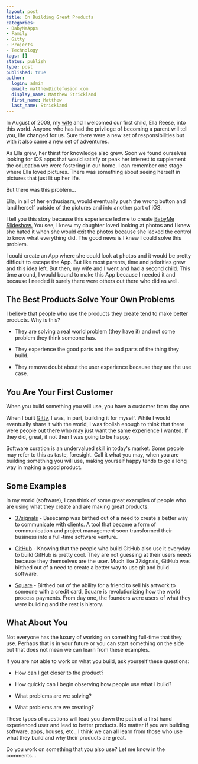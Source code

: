 ```yaml
---
layout: post
title: On Building Great Products
categories:
- BabyMeApps
- Family
- Gitty
- Projects
- Technology
tags: []
status: publish
type: post
published: true
author:
  login: admin
  email: matthew@idlefusion.com
  display_name: Matthew Strickland
  first_name: Matthew
  last_name: Strickland
---
```

In August of 2009, my [wife](http://katiestrickland.com) and I welcomed our first child, Ella Reese, into this world. Anyone who has had the privilege of becoming a parent will tell you, life changed for us. Sure there were a new set of responsibilities but with it also came a new set of adventures.

As Ella grew, her thirst for knowledge also grew. Soon we found ourselves looking for iOS apps that would satisfy or peak her interest to supplement the education we were fostering in our home. I can remember one stage where Ella loved pictures. There was something about seeing herself in pictures that just lit up her life.

But there was this problem...

<!-- more -->

Ella, in all of her enthusiasm, would eventually push the wrong button and land herself outside of the pictures and into another part of iOS.

I tell you this story because this experience led me to create [BabyMe Slideshow.](http://babymeapps.com) You see, I knew my daughter loved looking at photos and I knew she hated it when she would exit the photos because she lacked the control to know what everything did. The good news is I knew I could solve this problem.

I could create an App where she could look at photos and it would be pretty difficult to escape the App. But like most parents, time and priorities grew and this idea left. But then, my wife and I went and had a second child. This time around, I would bound to make this App because I needed it and because I needed it surely there were others out there who did as well.

## The Best Products Solve Your Own Problems

I believe that people who use the products they create tend to make better products. Why is this?

* They are solving a real world problem (they have it) and not some problem they think someone has.

* They experience the good parts and the bad parts of the thing they build.

* They remove doubt about the user experience because they are the use case.

## You Are Your First Customer

When you build something you will use, you have a customer from day one.

When I built [Gitty](http://gittyapp.com), I was, in part, building it for myself. While I would eventually share it with the world, I was foolish enough to think that there were people out there who may just want the same experience I wanted. If they did, great, if not then I was going to be happy.

Software curation is an undervalued skill in today's market. Some people may refer to this as taste, foresight. Call it what you may, when you are building something you will use, making yourself happy tends to go a long way in making a good product.

## Some Examples

In my world (software), I can think of some great examples of people who are using what they create and are making great products.

* [37signals](http://37signals.com) - Basecamp was birthed out of a need to create a better way to communicate with clients. A tool that became a form of communication and project management soon transformed their business into a full-time software venture.

* [GitHub](http://github.com) - Knowing that the people who build GitHub also use it everyday to build GitHub is pretty cool. They are not guessing at their users needs because they themselves are the user. Much like 37signals, GitHub was birthed out of a need to create a better way to use git and build software.

* [Square](http://squareup.com) - Birthed out of the ability for a friend to sell his artwork to someone with a credit card, Square is revolutionizing how the world process payments. From day one, the founders were users of what they were building and the rest is history.

## What About You

Not everyone has the luxury of working on something full-time that they use. Perhaps that is in your future or you can start something on the side but that does not mean we can learn from these examples.

If you are not able to work on what you build, ask yourself these questions:

* How can I get closer to the product?

* How quickly can I begin observing how people use what I build?

* What problems are we solving?

* What problems are we creating?

These types of questions will lead you down the path of a first hand experienced user and lead to better products. No matter if you are building software, apps, houses, etc., I think we can all learn from those who use what they build and why their products are great.

Do you work on something that you also use? Let me know in the comments...
